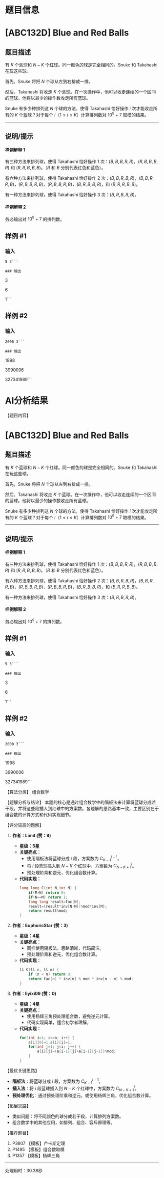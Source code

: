 # 题目信息

# [ABC132D] Blue and Red Balls

## 题目描述

有 $K$ 个蓝球和 $N-K$ 个红球。同一颜色的球是完全相同的。Snuke 和 Takahashi 在玩这些球。

首先，Snuke 将把 $N$ 个球从左到右排成一排。

然后，Takahashi 将收走 $K$ 个蓝球。在一次操作中，他可以收走连续的一个区间的蓝球。他将以最少的操作数收走所有蓝球。

Snuke 有多少种排列这 $N$ 个球的方法，使得 Takahashi 恰好操作 $i$ 次才能收走所有的 $K$ 个蓝球？对于每个 $i$（$1\le i\le K$）计算排列数对 $10^9+7$ 取模的结果。

------------

## 说明/提示

#### 样例解释 1
有三种方法来排列球，使得 Takahashi 恰好操作 $1$ 次：$(B, B, B, R, R)$，$(R, B, B, B, R)$ 和 $(R, R, B, B, B)$。（$R$ 和 $B$ 分别代表红色和蓝色）。

有六种方法来排列球，使得 Takahashi 恰好操作 $2$ 次：$(B, B, R, B, R)$，$(B, B, R, R, B)$，$(R, B, B, R, B)$，$(R, B, B, R, B)$，$(B, R, B, B, R)$，和 $(B, R, R, B, B)$。

有一种方法来排列球，使得 Takahashi 恰好操作 $3$ 次：$(B, R, B, R, B)$。

#### 样例解释 2
务必输出对 $10^9+7$ 的排列数。

## 样例 #1

### 输入

```
5 3```

### 输出

```
3

6

1```

## 样例 #2

### 输入

```
2000 3```

### 输出

```
1998

3990006

327341989```

# AI分析结果

【题目内容】
# [ABC132D] Blue and Red Balls

## 题目描述

有 $K$ 个蓝球和 $N-K$ 个红球。同一颜色的球是完全相同的。Snuke 和 Takahashi 在玩这些球。

首先，Snuke 将把 $N$ 个球从左到右排成一排。

然后，Takahashi 将收走 $K$ 个蓝球。在一次操作中，他可以收走连续的一个区间的蓝球。他将以最少的操作数收走所有蓝球。

Snuke 有多少种排列这 $N$ 个球的方法，使得 Takahashi 恰好操作 $i$ 次才能收走所有的 $K$ 个蓝球？对于每个 $i$（$1\le i\le K$）计算排列数对 $10^9+7$ 取模的结果。

------------

## 说明/提示

#### 样例解释 1
有三种方法来排列球，使得 Takahashi 恰好操作 $1$ 次：$(B, B, B, R, R)$，$(R, B, B, B, R)$ 和 $(R, R, B, B, B)$。（$R$ 和 $B$ 分别代表红色和蓝色）。

有六种方法来排列球，使得 Takahashi 恰好操作 $2$ 次：$(B, B, R, B, R)$，$(B, B, R, R, B)$，$(R, B, B, R, B)$，$(R, B, B, R, B)$，$(B, R, B, B, R)$，和 $(B, R, R, B, B)$。

有一种方法来排列球，使得 Takahashi 恰好操作 $3$ 次：$(B, R, B, R, B)$。

#### 样例解释 2
务必输出对 $10^9+7$ 的排列数。

## 样例 #1

### 输入

```
5 3```

### 输出

```
3

6

1```

## 样例 #2

### 输入

```
2000 3```

### 输出

```
1998

3990006

327341989```

【算法分类】
组合数学

【题解分析与结论】
本题的核心是通过组合数学中的隔板法来计算将蓝球分成若干段，并将这些段插入到红球中的方案数。各题解的思路基本一致，主要区别在于组合数的计算方式和代码实现细节。

【评分较高的题解】

1. **作者：Limit (赞：9)**
   - **星级：5星**
   - **关键亮点：**
     - 使用隔板法将蓝球分成 $i$ 段，方案数为 $C_{K-1}^{i-1}$。
     - 将 $i$ 段蓝球插入到 $N-K$ 个红球中，方案数为 $C_{N-K+1}^{i}$。
     - 预处理阶乘和逆元，优化组合数计算。
   - **代码实现：**
     ```cpp
     long long C(int N,int M) {
         if(M>N) return 0;
         if(N==M) return 1;
         long long result=fac[N];
         result=(result*inv[N-M])%mod*inv[M];
         return result%mod;
     }
     ```

2. **作者：EuphoricStar (赞：3)**
   - **星级：4星**
   - **关键亮点：**
     - 同样使用隔板法，思路清晰，代码简洁。
     - 预处理阶乘和逆元，优化组合数计算。
   - **代码实现：**
     ```cpp
     ll C(ll n, ll m) {
         if (n < m) return 0;
         return fac[n] * inv[m] % mod * inv[n - m] % mod;
     }
     ```

3. **作者：liyixi09 (赞：0)**
   - **星级：4星**
   - **关键亮点：**
     - 使用杨辉三角预处理组合数，避免逆元计算。
     - 代码实现简单，适合初学者理解。
   - **代码实现：**
     ```cpp
     for(int i=1; i<=n; i++) {
         a[i][0]=1,a[i][i]=1;
         for(int j=1; j<i; j++) {
             a[i][j]=(a[i-1][j]+a[i-1][j-1])%mod;
         }
     }
     ```

【最优关键思路】
- **隔板法**：将蓝球分成 $i$ 段，方案数为 $C_{K-1}^{i-1}$。
- **插入法**：将 $i$ 段蓝球插入到 $N-K$ 个红球中，方案数为 $C_{N-K+1}^{i}$。
- **预处理优化**：通过预处理阶乘和逆元，或使用杨辉三角，优化组合数计算。

【拓展思路】
- 类似问题：将不同颜色的球分成若干段，计算排列方案数。
- 组合数学中的其他应用，如排列、组合、容斥原理等。

【推荐题目】
1. P3807 【模板】卢卡斯定理
2. P1495 【模板】组合数取模
3. P1357 【模板】杨辉三角

---
处理用时：30.38秒